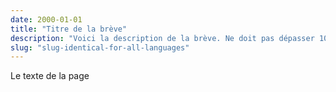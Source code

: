 ```yaml
---
date: 2000-01-01
title: "Titre de la brève"
description: "Voici la description de la brève. Ne doit pas dépasser 100 caractères."
slug: "slug-identical-for-all-languages"
---
```


Le texte de la page

